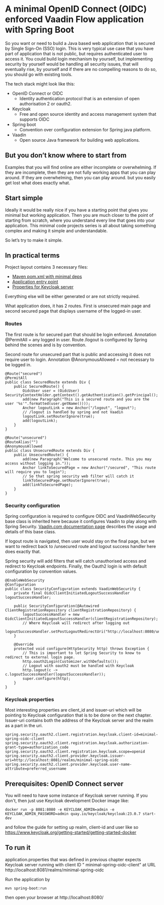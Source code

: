 # A minimal OpenID Connect (OIDC) enforced Vaadin Flow application with Spring Boot

So you want or need to build a Java based web application that is secured by Single Sign-On (SSO) login. This is very
typical use case that you have part of application that is not public, but requires authenticated user to access it. You
could build login mechanism by yourself, but implementing security by yourself would be handling all security issues,
that will eventually rise, by yourself and if there are no compelling reasons to do so, you should go with existing
tools.

The tech stack might look like this:

- OpenID Connect or OIDC
    - Identity authentication protocol that is an extension of open authorisation 2 or oauth2.
- Keycloak
    - Free and open source identity and access management system that supports OIDC
- Spring boot
    - Convention over configuration extension for Spring java platform.
- Vaadin
    - Open source Java framework for building web applications.

## But you don’t know where to start from

Examples that you will find online are either incomplete or overwhelming. If they are incomplete, then they are not
fully working apps that you can play around. If they are overwhelming, then you can play around. but you easily get lost
what does exactly what.

## Start simple

Ideally it would be really nice if you have a starting point that gives you minimal but working application. Then you
are much closer to the point of starting from scratch, where you understand every line that goes into your application.
This minimal code projects series is all about taking something complex and making it simple and understandable.

So let’s try to make it simple.

## In practical terms

Project layout contains 3 necessary files:

- [Maven pom.xml with minimal deps](pom.xml)
- [Application entry point](src/main/java/org/samuliwritescode/minimal/oidc/Application.java)
- [Properties for Keycloak server](src/main/resources/application.properties)

Everything else will be either generated or are not strictly required.

What application does, it has 2 routes. First is unsecured main page and second secured page that displays username of
the logged-in user.

### Routes

The first route is for secured part that should be login enforced. Annotation @PermitAll = any logged in user. Route
/logout is configured by Spring behind the scenes and is by convention.

Second route for unsecured part that is public and accessing it does not require user to login. Annotation
@AnonymousAllowed = not necessary to be logged in.

```
@Route("secured")
@PermitAll
public class SecuredRoute extends Div {
    public SecuredRoute() {
        OidcUser user = (OidcUser) SecurityContextHolder.getContext().getAuthentication().getPrincipal();
        add(new Paragraph("This is a secured route and you are the user '%s'".formatted(user.getName())));
        Anchor logoutLink = new Anchor("/logout", "logout");
        // /logout is handled by spring and not Vaadin
        logoutLink.setRouterIgnore(true); 
        add(logoutLink);
    }
}

@Route("unsecured")
@RouteAlias("")
@AnonymousAllowed
public class UnsecuredRoute extends Div {
    public UnsecuredRoute() {
        add(new Paragraph("Welcome to unsecured route. This you may access without logging in."));
        Anchor linkToSecuredPage = new Anchor("/secured", "This route will require you to login");
        // So that spring security web filter will catch it
        linkToSecuredPage.setRouterIgnore(true); 
        add(linkToSecuredPage);
    }
}
```

### Security configuration

Spring configuration is required to configure OIDC and VaadinWebSecurity base class is inherited here because it
configures Vaadin to play along with Spring
Security. [Vaadin.com documentation page](https://vaadin.com/docs/latest/security/enabling-security) describes the usage
and details of this base class.

If logout route is navigated, then user would stay on the final page, but we want to redirect back to /unsecured route
and logout success handler here does exactly that.

Spring security will add filters that will catch unauthorised access and redirect to Keycloak endpoints. Finally, the
Oauth2 login is with default configuration by convention values.

```
@EnableWebSecurity
@Configuration
public class SecurityConfiguration extends VaadinWebSecurity {
    private final OidcClientInitiatedLogoutSuccessHandler logoutSuccessHandler;

    public SecurityConfiguration(@Autowired ClientRegistrationRepository clientRegistrationRepository) {
        logoutSuccessHandler = new OidcClientInitiatedLogoutSuccessHandler(clientRegistrationRepository);
        // Where Keycloak will redirect after logging out
        logoutSuccessHandler.setPostLogoutRedirectUri("http://localhost:8080/unsecured"); 
    }

    @Override
    protected void configure(HttpSecurity http) throws Exception {
        // This is important to let Spring Security to know to redirect to external login page.
        http.oauth2Login(Customizer.withDefaults()); 
        // Logout with oauth2 must be handled with Keycloak
        http.logout(c -> c.logoutSuccessHandler(logoutSuccessHandler)); 
        super.configure(http);
    }
}
```

### Keycloak properties

Most interesting properties are client_id and issuer-uri which will be pointing to Keycloak configuration that is to be
done on the next chapter. Issuer-uri contains both the address of the Keycloak server and the realm as a part in the
uri.

```
spring.security.oauth2.client.registration.keycloak.client-id=minimal-spring-oidc-client
spring.security.oauth2.client.registration.keycloak.authorization-grant-type=authorization_code
spring.security.oauth2.client.registration.keycloak.scope=openid
spring.security.oauth2.client.provider.keycloak.issuer-uri=http://localhost:8081/realms/minimal-spring-oidc
spring.security.oauth2.client.provider.keycloak.user-name-attribute=preferred_username
```

## Prerequisites: OpenID Connect server

You will need to have some instance of Keycloak server running. If you don't, then just use Keycloak development
Docker image like:

`docker run -p 8081:8080 -e KEYCLOAK_ADMIN=admin -e KEYCLOAK_ADMIN_PASSWORD=admin quay.io/keycloak/keycloak:23.0.7 start-dev`

and follow the guide for setting up realm, client-id and user like
so https://www.keycloak.org/getting-started/getting-started-docker

## To run it

application.properties that was defined in previous chapter expects Keycloak server running with client ID "
minimal-spring-oidc-client" at URL http://localhost:8081/realms/minimal-spring-oidc

Run the application by

`mvn spring-boot:run`

then open your browser at http://localhost:8080/